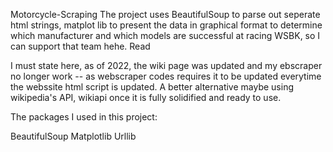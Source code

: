 Motorcycle-Scraping
The project uses BeautifulSoup to parse out seperate html strings, matplot lib to present the data in graphical format
to determine which manufacturer and which models are successful at racing WSBK, so I can support that team hehe. 
Read 

I must state here, as of 2022, the wiki page was updated and my ebscraper no longer work -- as webscraper codes requires it to be updated everytime the webssite html script is updated.
A better alternative maybe using wikipedia's API, wikiapi once it is fully solidified and ready to use. 

The packages I used in this project:

BeautifulSoup
Matplotlib
Urllib


